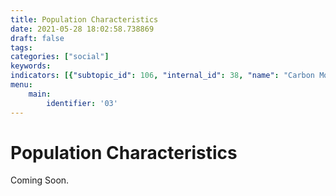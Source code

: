```yaml
---
title: Population Characteristics
date: 2021-05-28 18:02:58.738869
draft: false
tags: 
categories: ["social"]
keywords: 
indicators: [{"subtopic_id": 106, "internal_id": 38, "name": "Carbon Monoxide Incidents ", "URL": "https://a816-dohbesp.nyc.gov/IndicatorPublic/VisualizationData.aspx?id=38,719b87,106,Summarize"}]
menu:
    main:
        identifier: '03'
---
```

# Population Characteristics
Coming Soon.


